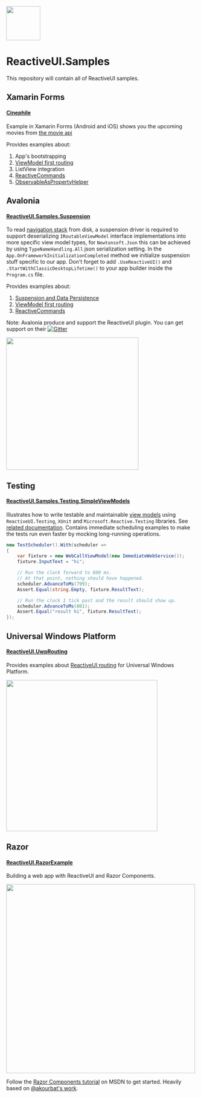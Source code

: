 <a href="https://github.com/reactiveui/reactiveui">
  <img width="90" heigth="90" src="https://raw.githubusercontent.com/reactiveui/styleguide/master/logo/main.png">
</a>

# ReactiveUI.Samples

This repository will contain all of ReactiveUI samples.

## Xamarin Forms 

#### [Cinephile](https://github.com/reactiveui/ReactiveUI.Samples/tree/master/xamarin-forms/Cinephile)

Example in Xamarin Forms (Android and iOS) shows you the upcoming movies from [the movie api](https://api.themoviedb.org/3)

Provides examples about: 

1. App's bootstrapping
2. [ViewModel first routing](https://reactiveui.net/docs/handbook/routing/)
3. ListView integration
4. [ReactiveCommands](https://reactiveui.net/docs/handbook/commands/)
5. [ObservableAsPropertyHelper](https://reactiveui.net/docs/handbook/observable-as-property-helper/)

## Avalonia

#### [ReactiveUI.Samples.Suspension](https://github.com/reactiveui/ReactiveUI.Samples/tree/master/avalonia)

To read [navigation stack](https://reactiveui.net/docs/handbook/routing/) from disk, a suspension driver is required to support deserializing `IRoutableViewModel` interface implementations into more specific view model types, for `Newtonsoft.Json` this can be achieved by using `TypeNameHandling.All` json serialization setting. 
In the `App.OnFrameworkInitializationCompleted` method we initialize suspension stuff specific to our app. Don't forget to add `.UseReactiveUI()` and `.StartWithClassicDesktopLifetime()` to your app builder inside the `Program.cs` file.

Provides examples about:

1. [Suspension and Data Persistence](https://reactiveui.net/docs/handbook/data-persistence/)
2. [ViewModel first routing](https://reactiveui.net/docs/handbook/routing/)
3. [ReactiveCommands](https://reactiveui.net/docs/handbook/commands/)

Note: Avalonia produce and support the ReactiveUI plugin. You can get support on their [![Gitter](https://badges.gitter.im/Join%20Chat.svg)](https://gitter.im/AvaloniaUI/Avalonia?utm_campaign=pr-badge&utm_content=badge&utm_medium=badge&utm_source=badge)

<img width="350" src="https://hsto.org/webt/c2/pp/88/c2pp88h397pwscpwn-i8vnke6sw.gif">

## Testing

#### [ReactiveUI.Samples.Testing.SimpleViewModels](https://github.com/reactiveui/ReactiveUI.Samples/tree/master/testing)

Illustrates how to write testable and maintainable [view models](https://reactiveui.net/docs/handbook/view-models/) using `ReactiveUI.Testing`, `XUnit` and `Microsoft.Reactive.Testing` libraries. See [related documentation](https://reactiveui.net/docs/handbook/testing/). Contains immediate scheduling examples to make the tests run even faster by mocking long-running operations.

```cs
new TestScheduler().With(scheduler =>
{
    var fixture = new WebCallViewModel(new ImmediateWebService());
    fixture.InputText = "hi";

    // Run the clock forward to 800 ms. 
    // At that point, nothing should have happened.
    scheduler.AdvanceToMs(799);
    Assert.Equal(string.Empty, fixture.ResultText);

    // Run the clock 1 tick past and the result should show up.
    scheduler.AdvanceToMs(801);
    Assert.Equal("result hi", fixture.ResultText);
});
```

## Universal Windows Platform

#### [ReactiveUI.UwpRouting](https://github.com/reactiveui/ReactiveUI.Samples/tree/master/uwp)

Provides examples about [ReactiveUI routing](https://reactiveui.net/docs/handbook/routing/) for Universal Windows Platform.

<img width="400" src="https://i.gyazo.com/b5356b350c3ce2084f50d9ba534343a8.gif">

## Razor

#### [ReactiveUI.RazorExample](https://github.com/reactiveui/ReactiveUI.Samples/tree/master/razor)

Building a web app with ReactiveUI and Razor Components.

<img width="500" src="https://i.gyazo.com/8bd953c633601e61c8a869631ba1d48e.gif">

Follow the [Razor Components tutorial](https://docs.microsoft.com/en-us/aspnet/core/razor-components/get-started?view=aspnetcore-3.0&tabs=visual-studio) on MSDN to get started. Heavily based on [@akourbat's work](https://github.com/akourbat/SampleRazorComponentsApp).
